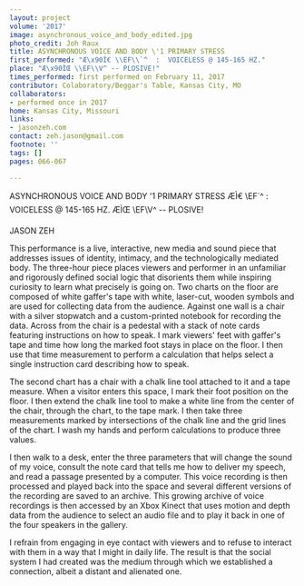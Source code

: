 ```yaml
---
layout: project
volume: '2017'
image: asynchronous_voice_and_body_edited.jpg
photo_credit: Joh Raux
title: ASYNCHRONOUS VOICE AND BODY \'1 PRIMARY STRESS
first_performed: "Æ\x90Ì€ \\EF\\`^  :  VOICELESS @ 145-165 HZ."
place: "Æ\x90ÌŒ \\EF\\V^ -- PLOSIVE!"
times_performed: first performed on February 11, 2017
contributor: Colaboratory/Beggar's Table, Kansas City, MO
collaborators:
- performed once in 2017
home: Kansas City, Missouri
links:
- jasonzeh.com
contact: zeh.jason@gmail.com
footnote: ''
tags: []
pages: 066-067

---
```


ASYNCHRONOUS VOICE AND BODY \'1 PRIMARY STRESS ÆÌ€ \EF\`^  :  VOICELESS @ 145-165 HZ.  ÆÌŒ \EF\V^ -- PLOSIVE!

JASON ZEH

This performance is a live, interactive, new media and sound piece that addresses issues of identity, intimacy, and the technologically mediated body. The three-hour piece places viewers and performer in an unfamiliar and rigorously defined social logic that disorients them while inspiring curiosity to learn what precisely is going on. Two charts on the floor are composed of white gaffer's tape with white, laser-cut, wooden symbols and are used for collecting data from the audience. Against one wall is a chair with a silver stopwatch and a custom-printed notebook for recording the data. Across from the chair is a pedestal with a stack of note cards featuring instructions on how to speak. I mark viewers' feet with gaffer's tape and time how long the marked foot stays in place on the floor. I then use that time measurement to perform a calculation that helps select a single instruction card describing how to speak.

The second chart has a chair with a chalk line tool attached to it and a tape measure. When a visitor enters this space, I mark their foot position on the floor. I then extend the chalk line tool to make a white line from the center of the chair, through the chart, to the tape mark. I then take three measurements marked by intersections of the chalk line and the grid lines of the chart. I wash my hands and perform calculations to produce three values.

I then walk to a desk, enter the three parameters that will change the sound of my voice, consult the note card that tells me how to deliver my speech, and read a passage presented by a computer. This voice recording is then processed and played back into the space and several different versions of the recording are saved to an archive. This growing archive of voice recordings is then accessed by an Xbox Kinect that uses motion and depth data from the audience to select an audio file and to play it back in one of the four speakers in the gallery.

I refrain from engaging in eye contact with viewers and to refuse to interact with them in a way that I might in daily life. The result is that the social system I had created was the medium through which we established a connection, albeit a distant and alienated one.
